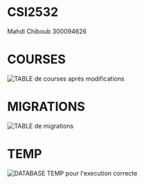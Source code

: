 # CSI2532
Mahdi Chiboub 300094626

# COURSES
![TABLE de courses aprés modifications](https://github.com/mchib031/csi2532/blob/laboratoire5/screenshots/courses-new.png)

# MIGRATIONS
![TABLE de migrations](https://github.com/mchib031/csi2532/blob/laboratoire5/screenshots/migrations.png)

# TEMP
![DATABASE TEMP pour l'execution correcte](https://github.com/mchib031/csi2532/blob/laboratoire5/screenshots/temp_database.png)